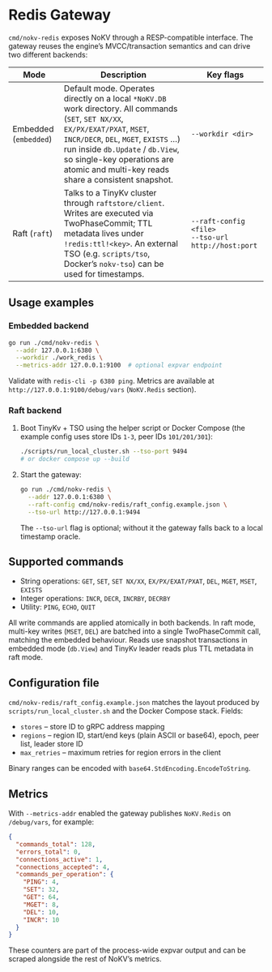 # Redis Gateway

`cmd/nokv-redis` exposes NoKV through a RESP-compatible interface. The gateway reuses the engine’s MVCC/transaction semantics and can drive two different backends:

| Mode | Description | Key flags |
| --- | --- | --- |
| Embedded (`embedded`) | Default mode. Operates directly on a local `*NoKV.DB` work directory. All commands (`SET`, `SET NX/XX`, `EX/PX/EXAT/PXAT`, `MSET`, `INCR/DECR`, `DEL`, `MGET`, `EXISTS` …) run inside `db.Update` / `db.View`, so single-key operations are atomic and multi-key reads share a consistent snapshot. | `--workdir <dir>` |
| Raft (`raft`) | Talks to a TinyKv cluster through `raftstore/client`. Writes are executed via TwoPhaseCommit; TTL metadata lives under `!redis:ttl!<key>`. An external TSO (e.g. `scripts/tso`, Docker’s `nokv-tso`) can be used for timestamps. | `--raft-config <file>`<br>`--tso-url http://host:port` |

## Usage examples

### Embedded backend

```bash
go run ./cmd/nokv-redis \
  --addr 127.0.0.1:6380 \
  --workdir ./work_redis \
  --metrics-addr 127.0.0.1:9100  # optional expvar endpoint
```

Validate with `redis-cli -p 6380 ping`. Metrics are available at `http://127.0.0.1:9100/debug/vars` (`NoKV.Redis` section).

### Raft backend

1. Boot TinyKv + TSO using the helper script or Docker Compose (the example config uses store IDs `1-3`, peer IDs `101/201/301`):

   ```bash
   ./scripts/run_local_cluster.sh --tso-port 9494
   # or docker compose up --build
   ```

2. Start the gateway:

   ```bash
   go run ./cmd/nokv-redis \
     --addr 127.0.0.1:6380 \
     --raft-config cmd/nokv-redis/raft_config.example.json \
     --tso-url http://127.0.0.1:9494
   ```

   The `--tso-url` flag is optional; without it the gateway falls back to a local timestamp oracle.

## Supported commands

- String operations: `GET`, `SET`, `SET NX/XX`, `EX/PX/EXAT/PXAT`, `DEL`, `MGET`, `MSET`, `EXISTS`
- Integer operations: `INCR`, `DECR`, `INCRBY`, `DECRBY`
- Utility: `PING`, `ECHO`, `QUIT`

All write commands are applied atomically in both backends. In raft mode, multi-key writes (`MSET`, `DEL`) are batched into a single TwoPhaseCommit call, matching the embedded behaviour. Reads use snapshot transactions in embedded mode (`db.View`) and TinyKv leader reads plus TTL metadata in raft mode.

## Configuration file

`cmd/nokv-redis/raft_config.example.json` matches the layout produced by `scripts/run_local_cluster.sh` and the Docker Compose stack. Fields:

- `stores` – store ID to gRPC address mapping
- `regions` – region ID, start/end keys (plain ASCII or base64), epoch, peer list, leader store ID
- `max_retries` – maximum retries for region errors in the client

Binary ranges can be encoded with `base64.StdEncoding.EncodeToString`.

## Metrics

With `--metrics-addr` enabled the gateway publishes `NoKV.Redis` on `/debug/vars`, for example:

```json
{
  "commands_total": 128,
  "errors_total": 0,
  "connections_active": 1,
  "connections_accepted": 4,
  "commands_per_operation": {
    "PING": 4,
    "SET": 32,
    "GET": 64,
    "MGET": 8,
    "DEL": 10,
    "INCR": 10
  }
}
```

These counters are part of the process-wide expvar output and can be scraped alongside the rest of NoKV’s metrics.
